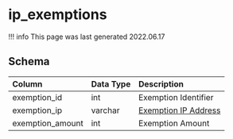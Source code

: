 # ip_exemptions

!!! info
	This page was last generated 2022.06.17

## Schema

| Column | Data Type | Description |
| :--- | :--- | :--- |
| exemption_id | int | Exemption Identifier |
| exemption_ip | varchar | [Exemption IP Address](account_ip.md) |
| exemption_amount | int | Exemption Amount |

